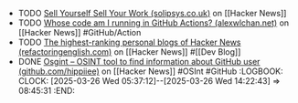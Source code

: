 - TODO [Sell Yourself Sell Your Work (solipsys.co.uk)](https://news.ycombinator.com/item?id=43476249) on [[Hacker News]]
- TODO [Whose code am I running in GitHub Actions? (alexwlchan.net)](https://news.ycombinator.com/item?id=43473623) on [[Hacker News]] #GitHub/Action
- TODO [The highest-ranking personal blogs of Hacker News (refactoringenglish.com)](https://news.ycombinator.com/item?id=43474505) on [[Hacker News]] #[[Dev Blog]]
- DONE [Osgint – OSINT tool to find information about GitHub user (github.com/hippiiee)](https://news.ycombinator.com/item?id=43458033) on [[Hacker News]] #OSInt #GitHub
  :LOGBOOK:
  CLOCK: [2025-03-26 Wed 05:37:12]--[2025-03-26 Wed 14:22:43] =>  08:45:31
  :END: